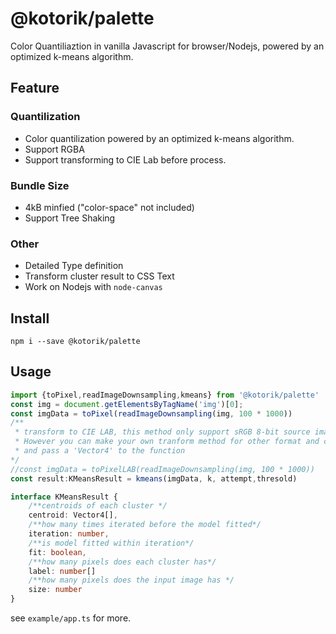 # @kotorik/palette
Color Quantiliaztion in vanilla Javascript for browser/Nodejs, powered by an optimized k-means algorithm.
## Feature
### Quantilization
* Color quantilization powered by an optimized k-means algorithm. 
* Support RGBA
* Support transforming to CIE Lab before process.
### Bundle Size
* 4kB minfied ("color-space" not included)
* Support Tree Shaking
### Other
* Detailed Type definition
* Transform cluster result to CSS Text
* Work on Nodejs with ```node-canvas```
## Install
```
npm i --save @kotorik/palette
```
## Usage
```ts
import {toPixel,readImageDownsampling,kmeans} from '@kotorik/palette'
const img = document.getElementsByTagName('img')[0];
const imgData = toPixel(readImageDownsampling(img, 100 * 1000))
/**
 * transform to CIE LAB, this method only support sRGB 8-bit source image for now.
 * However you can make your own tranform method for other format and color space,
 * and pass a 'Vector4' to the function
*/
//const imgData = toPixelLAB(readImageDownsampling(img, 100 * 1000))
const result:KMeansResult = kmeans(imgData, k, attempt,thresold)

interface KMeansResult {
    /**centroids of each cluster */
    centroid: Vector4[],
    /**how many times iterated before the model fitted*/
    iteration: number,
    /**is model fitted within iteration*/
    fit: boolean,
    /**how many pixels does each cluster has*/
    label: number[]
    /**how many pixels does the input image has */
    size: number
}
```
see ```example/app.ts``` for more.
